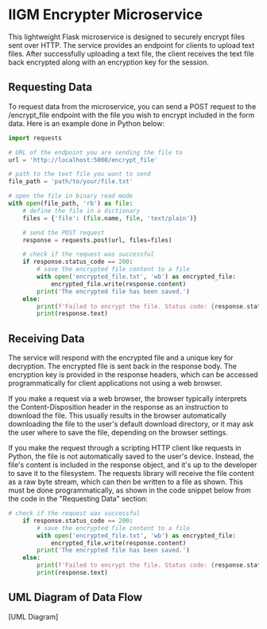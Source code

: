 # IIGM Encrypter Microservice

This lightweight Flask microservice is designed to securely encrypt files sent over HTTP. The service provides an endpoint for clients to upload text files. After successfully uploading a text file, the client receives the text file back encrypted along with an encryption key for the session.

## Requesting Data

To request data from the microservice, you can send a POST request to the /encrypt_file endpoint with the file you wish to encrypt included in the form data. Here is an example done in Python below:

```python
import requests

# URL of the endpoint you are sending the file to
url = 'http://localhost:5000/encrypt_file'

# path to the text file you want to send
file_path = 'path/to/your/file.txt'

# open the file in binary read mode
with open(file_path, 'rb') as file:
    # define the file in a dictionary
    files = {'file': (file.name, file, 'text/plain')}

    # send the POST request
    response = requests.post(url, files=files)

    # check if the request was successful
    if response.status_code == 200:
        # save the encrypted file content to a file
        with open('encrypted_file.txt', 'wb') as encrypted_file:
            encrypted_file.write(response.content)
        print('The encrypted file has been saved.')
    else:
        print(f'Failed to encrypt the file. Status code: {response.status_code}')
        print(response.text)

```

## Receiving Data

The service will respond with the encrypted file and a unique key for decryption. The encrypted file is sent back in the response body. The encryption key is provided in the response headers, which can be accessed programmatically for client applications not using a web browser.

If you make a request via a web browser, the browser typically interprets the Content-Disposition header in the response as an instruction to download the file. This usually results in the browser automatically downloading the file to the user's default download directory, or it may ask the user where to save the file, depending on the browser settings. 

If you make the request through a scripting HTTP client like requests in Python, the file is not automatically saved to the user's device. Instead, the file's content is included in the response object, and it's up to the developer to save it to the filesystem. The requests library will receive the file content as a raw byte stream, which can then be written to a file as shown. This must be done programmatically, as shown in the code snippet below from the code in the "Requesting Data" section:

```python
# check if the request was successful
    if response.status_code == 200:
        # save the encrypted file content to a file
        with open('encrypted_file.txt', 'wb') as encrypted_file:
            encrypted_file.write(response.content)
        print('The encrypted file has been saved.')
    else:
        print(f'Failed to encrypt the file. Status code: {response.status_code}')
        print(response.text)
```

## UML Diagram of Data Flow

[UML Diagram]